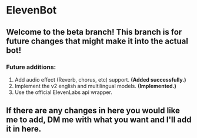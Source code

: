 # ElevenBot

## Welcome to the beta branch! This branch is for future changes that might make it into the actual bot!

### Future additions:
1. Add audio effect (Reverb, chorus, etc) support. **(Added successfully.)**
2. Implement the v2 english and multilingual models. **(Implemented.)**
3. Use the official ElevenLabs api wrapper.

## If there are any changes in here you would like me to add, DM me with what you want and I'll add it in here.
